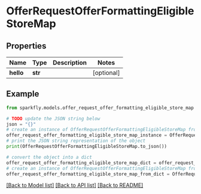 # OfferRequestOfferFormattingEligibleStoreMap


## Properties

Name | Type | Description | Notes
------------ | ------------- | ------------- | -------------
**hello** | **str** |  | [optional] 

## Example

```python
from sparkfly.models.offer_request_offer_formatting_eligible_store_map import OfferRequestOfferFormattingEligibleStoreMap

# TODO update the JSON string below
json = "{}"
# create an instance of OfferRequestOfferFormattingEligibleStoreMap from a JSON string
offer_request_offer_formatting_eligible_store_map_instance = OfferRequestOfferFormattingEligibleStoreMap.from_json(json)
# print the JSON string representation of the object
print(OfferRequestOfferFormattingEligibleStoreMap.to_json())

# convert the object into a dict
offer_request_offer_formatting_eligible_store_map_dict = offer_request_offer_formatting_eligible_store_map_instance.to_dict()
# create an instance of OfferRequestOfferFormattingEligibleStoreMap from a dict
offer_request_offer_formatting_eligible_store_map_from_dict = OfferRequestOfferFormattingEligibleStoreMap.from_dict(offer_request_offer_formatting_eligible_store_map_dict)
```
[[Back to Model list]](../README.md#documentation-for-models) [[Back to API list]](../README.md#documentation-for-api-endpoints) [[Back to README]](../README.md)


